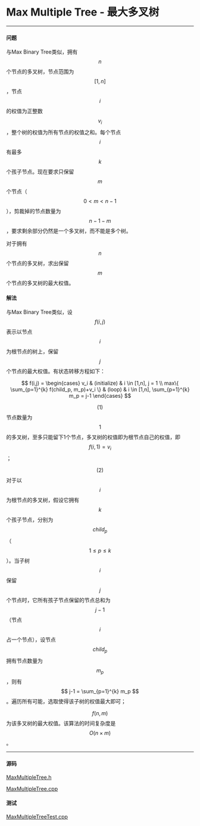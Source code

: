 <script type="text/javascript" src="https://cdnjs.cloudflare.com/ajax/libs/mathjax/2.7.1/MathJax.js?config=TeX-AMS-MML_HTMLorMML"></script>

# Max Multiple Tree - 最大多叉树

--------

#### 问题

与Max Binary Tree类似，拥有$$ n $$个节点的多叉树，节点范围为$$ [1,n] $$，节点$$ i $$的权值为正整数$$ v_i $$，整个树的权值为所有节点的权值之和。每个节点$$ i $$有最多$$ k $$个孩子节点。现在要求只保留$$ m $$个节点（$$ 0 \lt m \lt n-1 $$），剪裁掉的节点数量为$$ n-1-m $$，要求剩余部分仍然是一个多叉树，而不能是多个树。

对于拥有$$ n $$个节点的多叉树，求出保留$$ m $$个节点的多叉树的最大权值。

#### 解法

与Max Binary Tree类似，设$$ f(i,j) $$表示以节点$$ i $$为根节点的树上，保留$$ j $$个节点的最大权值。有状态转移方程如下：

$$
f(i,j) =
\begin{cases}
v_i                                             &   (initialize)    &   i \in [1,n], j = 1  \\
max⁡\{ \sum_{p=1}^{k} f(child_p, m_p)+v_i \}    &   (loop)          &   i \in [1,n], \sum_{p=1}^{k} m_p = j-1
\end{cases}
$$

$$ (1) $$ 节点数量为$$ 1 $$的多叉树，至多只能留下1个节点，多叉树的权值即为根节点自己的权值，即$$ f(i,1) = v_i $$；

$$ (2) $$ 对于以$$ i $$为根节点的多叉树，假设它拥有$$ k $$个孩子节点，分别为$$ child_p $$（$$ 1 \leq p \leq k $$）。当子树$$ i $$保留$$ j $$个节点时，它所有孩子节点保留的节点总和为$$ j-1 $$（节点$$ i $$占一个节点），设节点$$ child_p $$拥有节点数量为$$ m_p $$，则有$$ j-1 = \sum_{p=1}^{k} m_p $$。遍历所有可能，选取使得该子树的权值最大即可；

$$ f(n,m) $$为该多叉树的最大权值。该算法的时间复杂度是$$ O(n \times m) $$。

--------

#### 源码

[MaxMultipleTree.h](https://github.com/linrongbin16/Way-to-Algorithm/blob/master/src/DynamicProgramming/TreeDP/MaxMultipleTree.h)

[MaxMultipleTree.cpp](https://github.com/linrongbin16/Way-to-Algorithm/blob/master/src/DynamicProgramming/TreeDP/MaxMultipleTree.cpp)

#### 测试

[MaxMultipleTreeTest.cpp](https://github.com/linrongbin16/Way-to-Algorithm/blob/master/src/DynamicProgramming/TreeDP/MaxMultipleTreeTest.cpp)
